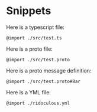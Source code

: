# Snippets

Here is a typescript file:

```
@import ./src/test.ts
```

Here is a proto file:

```
@import ./src/test.proto
```

Here is a proto message definition:

```
@import ./src/test.proto#Bar
```

Here is a YML file:

```
@import ./ridoculous.yml
```
